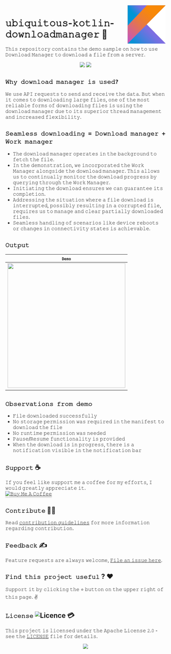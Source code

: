 
<img src="https://github.com/devrath/devrath/blob/master/images/kotlin_logo.png" align="right" title="Kotlin Logo" width="120">

# 𝚞𝚋𝚒𝚚𝚞𝚒𝚝𝚘𝚞𝚜-𝚔𝚘𝚝𝚕𝚒𝚗-𝚍𝚘𝚠𝚗𝚕𝚘𝚊𝚍𝚖𝚊𝚗𝚊𝚐𝚎𝚛 🧞‍
𝚃𝚑𝚒𝚜 𝚛𝚎𝚙𝚘𝚜𝚒𝚝𝚘𝚛𝚢 𝚌𝚘𝚗𝚝𝚊𝚒𝚗𝚜 𝚝𝚑𝚎 𝚍𝚎𝚖𝚘 𝚜𝚊𝚖𝚙𝚕𝚎 𝚘𝚗 𝚑𝚘𝚠 𝚝𝚘 𝚞𝚜𝚎 𝙳𝚘𝚠𝚗𝚕𝚘𝚊𝚍 𝙼𝚊𝚗𝚊𝚐𝚎𝚛 𝚝𝚘 𝚍𝚘𝚠𝚗𝚕𝚘𝚊𝚍 𝚊 𝚏𝚒𝚕𝚎 𝚏𝚛𝚘𝚖 𝚊 𝚜𝚎𝚛𝚟𝚎𝚛.

<p align="center">
<a><img src="https://img.shields.io/badge/Language-Kotlin-lightgrey"></a>
<a><img src="https://img.shields.io/badge/Tool-Download--Manager-red"></a>
</p>

## `𝚆𝚑𝚢 𝚍𝚘𝚠𝚗𝚕𝚘𝚊𝚍 𝚖𝚊𝚗𝚊𝚐𝚎𝚛 𝚒𝚜 𝚞𝚜𝚎𝚍?`
𝚆𝚎 𝚞𝚜𝚎 𝙰𝙿𝙸 𝚛𝚎𝚚𝚞𝚎𝚜𝚝𝚜 𝚝𝚘 𝚜𝚎𝚗𝚍 𝚊𝚗𝚍 𝚛𝚎𝚌𝚎𝚒𝚟𝚎 𝚝𝚑𝚎 𝚍𝚊𝚝𝚊. 𝙱𝚞𝚝 𝚠𝚑𝚎𝚗 𝚒𝚝 𝚌𝚘𝚖𝚎𝚜 𝚝𝚘 𝚍𝚘𝚠𝚗𝚕𝚘𝚊𝚍𝚒𝚗𝚐 𝚕𝚊𝚛𝚐𝚎 𝚏𝚒𝚕𝚎𝚜, 𝚘𝚗𝚎 𝚘𝚏 𝚝𝚑𝚎 𝚖𝚘𝚜𝚝 𝚛𝚎𝚕𝚒𝚊𝚋𝚕𝚎 𝚏𝚘𝚛𝚖𝚜 𝚘𝚏 𝚍𝚘𝚠𝚗𝚕𝚘𝚊𝚍𝚒𝚗𝚐 𝚏𝚒𝚕𝚎𝚜 𝚒𝚜 𝚞𝚜𝚒𝚗𝚐 𝚝𝚑𝚎 𝚍𝚘𝚠𝚗𝚕𝚘𝚊𝚍 𝚖𝚊𝚗𝚊𝚐𝚎𝚛 𝚍𝚞𝚎 𝚝𝚘 𝚒𝚝𝚜 𝚜𝚞𝚙𝚎𝚛𝚒𝚘𝚛 𝚝𝚑𝚛𝚎𝚊𝚍 𝚖𝚊𝚗𝚊𝚐𝚎𝚖𝚎𝚗𝚝 𝚊𝚗𝚍 𝚒𝚗𝚌𝚛𝚎𝚊𝚜𝚎𝚍 𝚏𝚕𝚎𝚡𝚒𝚋𝚒𝚕𝚒𝚝𝚢.

## `𝚂𝚎𝚊𝚖𝚕𝚎𝚜𝚜 𝚍𝚘𝚠𝚗𝚕𝚘𝚊𝚍𝚒𝚗𝚐 = 𝙳𝚘𝚠𝚗𝚕𝚘𝚊𝚍 𝚖𝚊𝚗𝚊𝚐𝚎𝚛 + 𝚆𝚘𝚛𝚔 𝚖𝚊𝚗𝚊𝚐𝚎𝚛`
* 𝚃𝚑𝚎 𝚍𝚘𝚠𝚗𝚕𝚘𝚊𝚍 𝚖𝚊𝚗𝚊𝚐𝚎𝚛 𝚘𝚙𝚎𝚛𝚊𝚝𝚎𝚜 𝚒𝚗 𝚝𝚑𝚎 𝚋𝚊𝚌𝚔𝚐𝚛𝚘𝚞𝚗𝚍 𝚝𝚘 𝚏𝚎𝚝𝚌𝚑 𝚝𝚑𝚎 𝚏𝚒𝚕𝚎.
* 𝙸𝚗 𝚝𝚑𝚎 𝚍𝚎𝚖𝚘𝚗𝚜𝚝𝚛𝚊𝚝𝚒𝚘𝚗, 𝚠𝚎 𝚒𝚗𝚌𝚘𝚛𝚙𝚘𝚛𝚊𝚝𝚎𝚍 𝚝𝚑𝚎 𝚆𝚘𝚛𝚔 𝙼𝚊𝚗𝚊𝚐𝚎𝚛 𝚊𝚕𝚘𝚗𝚐𝚜𝚒𝚍𝚎 𝚝𝚑𝚎 𝚍𝚘𝚠𝚗𝚕𝚘𝚊𝚍 𝚖𝚊𝚗𝚊𝚐𝚎𝚛. 𝚃𝚑𝚒𝚜 𝚊𝚕𝚕𝚘𝚠𝚜 𝚞𝚜 𝚝𝚘 𝚌𝚘𝚗𝚝𝚒𝚗𝚞𝚊𝚕𝚕𝚢 𝚖𝚘𝚗𝚒𝚝𝚘𝚛 𝚝𝚑𝚎 𝚍𝚘𝚠𝚗𝚕𝚘𝚊𝚍 𝚙𝚛𝚘𝚐𝚛𝚎𝚜𝚜 𝚋𝚢 𝚚𝚞𝚎𝚛𝚢𝚒𝚗𝚐 𝚝𝚑𝚛𝚘𝚞𝚐𝚑 𝚝𝚑𝚎 𝚆𝚘𝚛𝚔 𝙼𝚊𝚗𝚊𝚐𝚎𝚛.
* 𝙸𝚗𝚒𝚝𝚒𝚊𝚝𝚒𝚗𝚐 𝚝𝚑𝚎 𝚍𝚘𝚠𝚗𝚕𝚘𝚊𝚍 𝚎𝚗𝚜𝚞𝚛𝚎𝚜 𝚠𝚎 𝚌𝚊𝚗 𝚐𝚞𝚊𝚛𝚊𝚗𝚝𝚎𝚎 𝚒𝚝𝚜 𝚌𝚘𝚖𝚙𝚕𝚎𝚝𝚒𝚘𝚗.
* 𝙰𝚍𝚍𝚛𝚎𝚜𝚜𝚒𝚗𝚐 𝚝𝚑𝚎 𝚜𝚒𝚝𝚞𝚊𝚝𝚒𝚘𝚗 𝚠𝚑𝚎𝚛𝚎 𝚊 𝚏𝚒𝚕𝚎 𝚍𝚘𝚠𝚗𝚕𝚘𝚊𝚍 𝚒𝚜 𝚒𝚗𝚝𝚎𝚛𝚛𝚞𝚙𝚝𝚎𝚍, 𝚙𝚘𝚜𝚜𝚒𝚋𝚕𝚢 𝚛𝚎𝚜𝚞𝚕𝚝𝚒𝚗𝚐 𝚒𝚗 𝚊 𝚌𝚘𝚛𝚛𝚞𝚙𝚝𝚎𝚍 𝚏𝚒𝚕𝚎, 𝚛𝚎𝚚𝚞𝚒𝚛𝚎𝚜 𝚞𝚜 𝚝𝚘 𝚖𝚊𝚗𝚊𝚐𝚎 𝚊𝚗𝚍 𝚌𝚕𝚎𝚊𝚛 𝚙𝚊𝚛𝚝𝚒𝚊𝚕𝚕𝚢 𝚍𝚘𝚠𝚗𝚕𝚘𝚊𝚍𝚎𝚍 𝚏𝚒𝚕𝚎𝚜.
* 𝚂𝚎𝚊𝚖𝚕𝚎𝚜𝚜 𝚑𝚊𝚗𝚍𝚕𝚒𝚗𝚐 𝚘𝚏 𝚜𝚌𝚎𝚗𝚊𝚛𝚒𝚘𝚜 𝚕𝚒𝚔𝚎 𝚍𝚎𝚟𝚒𝚌𝚎 𝚛𝚎𝚋𝚘𝚘𝚝𝚜 𝚘𝚛 𝚌𝚑𝚊𝚗𝚐𝚎𝚜 𝚒𝚗 𝚌𝚘𝚗𝚗𝚎𝚌𝚝𝚒𝚟𝚒𝚝𝚢 𝚜𝚝𝚊𝚝𝚎𝚜 𝚒𝚜 𝚊𝚌𝚑𝚒𝚎𝚟𝚊𝚋𝚕𝚎.


## `𝙾𝚞𝚝𝚙𝚞𝚝`

<div align="center">

| **`Demo`** |
| ---------- |
| <img src="https://github.com/devrath/ubiquitous-kotlin-downloadmanager/blob/main/assets/output_update.jpg" width="370" height="390"/>  |

</div>

## `𝙾𝚋𝚜𝚎𝚛𝚟𝚊𝚝𝚒𝚘𝚗𝚜 𝚏𝚛𝚘𝚖 𝚍𝚎𝚖𝚘`
* 𝙵𝚒𝚕𝚎 𝚍𝚘𝚠𝚗𝚕𝚘𝚊𝚍𝚎𝚍 𝚜𝚞𝚌𝚌𝚎𝚜𝚜𝚏𝚞𝚕𝚕𝚢 
* 𝙽𝚘 𝚜𝚝𝚘𝚛𝚊𝚐𝚎 𝚙𝚎𝚛𝚖𝚒𝚜𝚜𝚒𝚘𝚗 𝚠𝚊𝚜 𝚛𝚎𝚚𝚞𝚒𝚛𝚎𝚍 𝚒𝚗 𝚝𝚑𝚎 𝚖𝚊𝚗𝚒𝚏𝚎𝚜𝚝 𝚝𝚘 𝚍𝚘𝚠𝚗𝚕𝚘𝚊𝚍 𝚝𝚑𝚎 𝚏𝚒𝚕𝚎
* 𝙽𝚘 𝚛𝚞𝚗𝚝𝚒𝚖𝚎 𝚙𝚎𝚛𝚖𝚒𝚜𝚜𝚒𝚘𝚗 𝚠𝚊𝚜 𝚗𝚎𝚎𝚍𝚎𝚍
* 𝙿𝚊𝚞𝚜𝚎/𝚁𝚎𝚜𝚞𝚖𝚎 𝚏𝚞𝚗𝚌𝚝𝚒𝚘𝚗𝚊𝚕𝚒𝚝𝚢 𝚒𝚜 𝚙𝚛𝚘𝚟𝚒𝚍𝚎𝚍
* 𝚆𝚑𝚎𝚗 𝚝𝚑𝚎 𝚍𝚘𝚠𝚗𝚕𝚘𝚊𝚍 𝚒𝚜 𝚒𝚗 𝚙𝚛𝚘𝚐𝚛𝚎𝚜𝚜, 𝚝𝚑𝚎𝚛𝚎 𝚒𝚜 𝚊 𝚗𝚘𝚝𝚒𝚏𝚒𝚌𝚊𝚝𝚒𝚘𝚗 𝚟𝚒𝚜𝚒𝚋𝚕𝚎 𝚒𝚗 𝚝𝚑𝚎 𝚗𝚘𝚝𝚒𝚏𝚒𝚌𝚊𝚝𝚒𝚘𝚗 𝚋𝚊𝚛

## **`𝚂𝚞𝚙𝚙𝚘𝚛𝚝`** ☕
𝙸𝚏 𝚢𝚘𝚞 𝚏𝚎𝚎𝚕 𝚕𝚒𝚔𝚎 𝚜𝚞𝚙𝚙𝚘𝚛𝚝 𝚖𝚎 𝚊 𝚌𝚘𝚏𝚏𝚎𝚎 𝚏𝚘𝚛 𝚖𝚢 𝚎𝚏𝚏𝚘𝚛𝚝𝚜, 𝙸 𝚠𝚘𝚞𝚕𝚍 𝚐𝚛𝚎𝚊𝚝𝚕𝚢 𝚊𝚙𝚙𝚛𝚎𝚌𝚒𝚊𝚝𝚎 𝚒𝚝.</br>
<a href="https://www.buymeacoffee.com/devrath" target="_blank"><img src="https://www.buymeacoffee.com/assets/img/custom_images/yellow_img.png" alt="𝙱𝚞𝚢 𝙼𝚎 𝙰 𝙲𝚘𝚏𝚏𝚎𝚎" style="height: 41px !important;width: 174px !important;box-shadow: 0px 3px 2px 0px rgba(190, 190, 190, 0.5) !important;-webkit-box-shadow: 0px 3px 2px 0px rgba(190, 190, 190, 0.5) !important;" ></a>

## **`𝙲𝚘𝚗𝚝𝚛𝚒𝚋𝚞𝚝𝚎`** 🙋‍♂️
𝚁𝚎𝚊𝚍 [𝚌𝚘𝚗𝚝𝚛𝚒𝚋𝚞𝚝𝚒𝚘𝚗 𝚐𝚞𝚒𝚍𝚎𝚕𝚒𝚗𝚎𝚜](CONTRIBUTING.md) 𝚏𝚘𝚛 𝚖𝚘𝚛𝚎 𝚒𝚗𝚏𝚘𝚛𝚖𝚊𝚝𝚒𝚘𝚗 𝚛𝚎𝚐𝚊𝚛𝚍𝚒𝚗𝚐 𝚌𝚘𝚗𝚝𝚛𝚒𝚋𝚞𝚝𝚒𝚘𝚗.

## **`𝙵𝚎𝚎𝚍𝚋𝚊𝚌𝚔`** ✍️ 
𝙵𝚎𝚊𝚝𝚞𝚛𝚎 𝚛𝚎𝚚𝚞𝚎𝚜𝚝𝚜 𝚊𝚛𝚎 𝚊𝚕𝚠𝚊𝚢𝚜 𝚠𝚎𝚕𝚌𝚘𝚖𝚎, [𝙵𝚒𝚕𝚎 𝚊𝚗 𝚒𝚜𝚜𝚞𝚎 𝚑𝚎𝚛𝚎](https://github.com/devrath/ubiquitous-downloadmanager/issues/new).

## **`𝙵𝚒𝚗𝚍 𝚝𝚑𝚒𝚜 𝚙𝚛𝚘𝚓𝚎𝚌𝚝 𝚞𝚜𝚎𝚏𝚞𝚕`** ? ❤️
𝚂𝚞𝚙𝚙𝚘𝚛𝚝 𝚒𝚝 𝚋𝚢 𝚌𝚕𝚒𝚌𝚔𝚒𝚗𝚐 𝚝𝚑𝚎 ⭐ 𝚋𝚞𝚝𝚝𝚘𝚗 𝚘𝚗 𝚝𝚑𝚎 𝚞𝚙𝚙𝚎𝚛 𝚛𝚒𝚐𝚑𝚝 𝚘𝚏 𝚝𝚑𝚒𝚜 𝚙𝚊𝚐𝚎. ✌️

## **`𝙻𝚒𝚌𝚎𝚗𝚜𝚎`** ![Licence](https://img.shields.io/github/license/google/docsy) :credit_card:
𝚃𝚑𝚒𝚜 𝚙𝚛𝚘𝚓𝚎𝚌𝚝 𝚒𝚜 𝚕𝚒𝚌𝚎𝚗𝚜𝚎𝚍 𝚞𝚗𝚍𝚎𝚛 𝚝𝚑𝚎 𝙰𝚙𝚊𝚌𝚑𝚎 𝙻𝚒𝚌𝚎𝚗𝚜𝚎 𝟸.𝟶 - 𝚜𝚎𝚎 𝚝𝚑𝚎 [𝙻𝙸𝙲𝙴𝙽𝚂𝙴](https://github.com/devrath/ubiquitous-downloadmanager/blob/main/LICENSE) 𝚏𝚒𝚕𝚎 𝚏𝚘𝚛 𝚍𝚎𝚝𝚊𝚒𝚕𝚜.


<p align="center">
<a><img src="https://forthebadge.com/images/badges/built-for-android.svg"></a>
</p>
